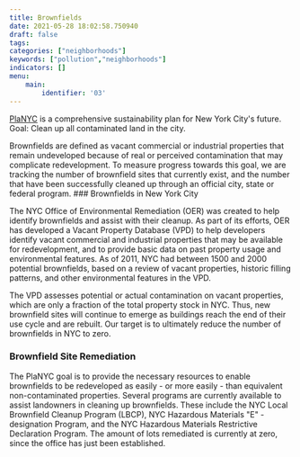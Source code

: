 ```yaml
---
title: Brownfields
date: 2021-05-28 18:02:58.750940
draft: false
tags: 
categories: ["neighborhoods"]
keywords: ["pollution","neighborhoods"]
indicators: []
menu:
    main:
        identifier: '03'
---
```


[PlaNYC](http://www.nyc.gov/html/planyc2030/html/home/home.shtml "PlaNYC Home Page") is a comprehensive sustainability plan for New York City's future. Goal: Clean up all contaminated land in the city. 

Brownfields are defined as vacant commercial or industrial properties that remain undeveloped because of real or perceived contamination that may complicate redevelopment. To measure progress towards this goal, we are tracking the number of brownfield sites that currently exist, and the number that have been successfully cleaned up through an official city, state or federal program. ### Brownfields in New York City

The NYC Office of Environmental Remediation (OER) was created to help identify brownfields and assist with their cleanup. As part of its efforts, OER has developed a Vacant Property Database (VPD) to help developers identify vacant commercial and industrial properties that may be available for redevelopment, and to provide basic data on past property usage and environmental features. As of 2011, NYC had between 1500 and 2000 potential brownfields, based on a review of vacant properties, historic filling patterns, and other environmental features in the VPD.  
  
The VPD assesses potential or actual contamination on vacant properties, which are only a fraction of the total property stock in NYC. Thus, new brownfield sites will continue to emerge as buildings reach the end of their use cycle and are rebuilt. Our target is to ultimately reduce the number of brownfields in NYC to zero.  
  
### Brownfield Site Remediation

The PlaNYC goal is to provide the necessary resources to enable brownfields to be redeveloped as easily - or more easily - than equivalent non-contaminated properties. Several programs are currently available to assist landowners in cleaning up brownfields. These include the NYC Local Brownfield Cleanup Program (LBCP), NYC Hazardous Materials "E" - designation Program, and the NYC Hazardous Materials Restrictive Declaration Program. The amount of lots remediated is currently at zero, since the office has just been established. 
